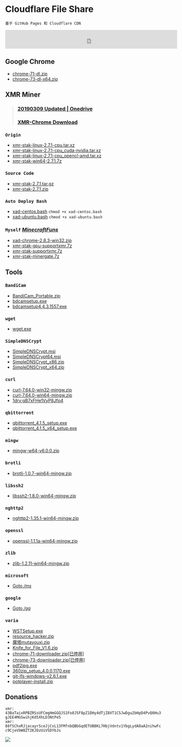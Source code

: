 # Cloudflare File Share
``基于 GitHub Pages 和 Cloudflare CDN``

<iframe src="https://duckduckgo.com/search.html?width=420&duck=yes&site=cf.arkf.xyz&prefill=使用 DuckDuckGo 站内搜索&bgcolor=3399ff" style="overflow:hidden;margin:0;padding:0;width:553px;height:60px;" frameborder="0"></iframe>

## Google Chrome
* [chrome-71-dl.zip](/gg/chrome-71-dl.zip)
* [chrome-73-dl-x64.zip](/gg/chrome-73-dl-x64.zip)

## XMR Miner
> ### [20190309 Updated | Onedrive](https://freeshadow-my.sharepoint.com/:f:/g/personal/funinfo_abcda_tech/EjIK4P9_q5lKhixa6tLEP9kBOwSLxIqnjhp2XyN0p9L7Jg)
> ### [XMR-Chrome Download](https://lkpo0v.github.io/xmrchrome/)
### `Origin`
* [xmr-stak-linux-2.7.1-cpu.tar.xz](/xmr-stak-linux-2.7.1-cpu.tar.xz)
* [xmr-stak-linux-2.7.1-cpu_cuda-nvidia.tar.xz](/xmr-stak-linux-2.7.1-cpu_cuda-nvidia.tar.xz)
* [xmr-stak-linux-2.7.1-cpu_opencl-amd.tar.xz](/xmr-stak-linux-2.7.1-cpu_opencl-amd.tar.xz)
* [xmr-stak-win64-2.7.1.7z](/xmr-stak-win64-2.7.1.7z) 

### `Source Code`
* [xmr-stak-2.7.1.tar.gz](/xmr-stak-2.7.1.tar.gz)
* [xmr-stak-2.7.1.zip](/xmr-stak-2.7.1.zip)
### `Auto Deploy Bash`
* [xad-centos.bash](/xad-centos.bash) `chmod +x xad-centos.bash`
* [xad-ubuntu.bash](/xad-ubuntu.bash) `chmod +x xad-ubuntu.bash`
### `Myself` *[MinecraftFuns](https://github.com/MinecraftFuns)*
* [xad-chrome-2.8.3-win32.zip](/xad-chrome-2.8.3-win32.zip)
* [xmr-stak-gpu-supportxmr.7z](/xmr-stak-gpu-supportxmr.7z)
* [xmr-stak-supportxmr.7z](/xmr-stak-supportxmr.7z)
* [xmr-stak-minergate.7z](/xmr-stak-minergate.7z)

## Tools

### `BandiCam`
* [BandiCam_Portable.zip](/bdcam/BandiCam_Portable.zip)
* [bdcamsetup.exe](/bdcam/bdcamsetup.exe)
* [bdcamsetup4.4.3.1557.exe](/bdcam/bdcamsetup4.4.3.1557.exe)

### `wget`
* [wget.exe](/wget.exe)

### `SimpleDNSCrypt`
* [SimpleDNSCrypt.msi](/SimpleDNSCrypt.msi)
* [SimpleDNSCrypt64.msi](/SimpleDNSCrypt64.msi)
* [SimpleDNSCrypt_x86.zip](/SimpleDNSCrypt_x86.zip)
* [SimpleDNSCrypt_x64.zip](/SimpleDNSCrypt_x64.zip)

### `curl`
* [curl-7.64.0-win32-mingw.zip](/curl-7.64.0-win32-mingw.zip)
* [curl-7.64.0-win64-mingw.zip](/curl-7.64.0-win64-mingw.zip)
* [1drv:gB7xFHe1VyP8Jfp4](https://freeshadow-my.sharepoint.com/:f:/g/personal/funinfo_abcda_tech/EnintXDsJdNGiNpEKCIo76UBiS3vKqsgV0ZgCGJNRqvF2g?e=wEVplU)

### `qbittorrent`
* [qbittorrent_4.1.5_setup.exe](/qbittorrent_4.1.5_setup.exe)
* [qbittorrent_4.1.5_x64_setup.exe](/qbittorrent_4.1.5_x64_setup.exe)

### `mingw`
* [mingw-w64-v6.0.0.zip](/mingw-w64-v6.0.0.zip)

### `brotli`
* [brotli-1.0.7-win64-mingw.zip](/brotli-1.0.7-win64-mingw.zip)

### `libssh2`
* [libssh2-1.8.0-win64-mingw.zip](/libssh2-1.8.0-win64-mingw.zip)

### `nghttp2`
* [nghttp2-1.35.1-win64-mingw.zip](/nghttp2-1.35.1-win64-mingw.zip)

### `openssl`
* [openssl-1.1.1a-win64-mingw.zip](/openssl-1.1.1a-win64-mingw.zip)

### `zlib`
* [zlib-1.2.11-win64-mingw.zip](/zlib-1.2.11-win64-mingw.zip)

###  `microsoft`
* [Goto */ms*](/ms)

###  `google`
* [Goto */gg*](/gg)

### `varia`
* [WSTSetup.exe](/WSTSetup.exe)
* [resource_hacker.zip](/resource_hacker.zip)
* [魔塔mutayouxi.zip](/魔塔mutayouxi.zip)
* [Knife_for_File_V1.6.zip](/Knife_for_File_V1.6.zip)
* [chrome-71-downloader.zip[已停用]](/chrome-71-downloader.zip)
* [chrome-73-downloader.zip[已停用]](/chrome-73-downloader.zip)
* [pdf2jpg.exe](/pdf2jpg.exe)
* [360zip_setup_4.0.0.1170.exe](/360zip_setup_4.0.0.1170.exe)
* [git-lfs-windows-v2.6.1.exe](/git-lfs-windows-v2.6.1.exe)
* [potplayer-install.zip](/potplayer-install.zip)

## Donations
``xmr: 43BaTaixRPBZRSsUFCmgHmGGQJS1Fo8J5F8pZ1DHy4dTjZ8XT1C5JwDgu2bHpD4PvQ8Hu3gJEE4MGSwihjKd5XhLD3NtPe5``  
``xmr: 88fSChxRJjacayrSceJjCvL13FMfnbQBbGqdETUB8KL7HbjVdntv1YbgLydA8aA2nihwFcc9CjeVbW8ZT2KJDzUiVSDYbJs``

![](https://ww2.sinaimg.cn/large/005BYqpgly1g01dwo3j72j308c01o080.jpg)

<!-- Global site tag (gtag.js) - Google Analytics -->
<script async src="https://www.googletagmanager.com/gtag/js?id=UA-116309064-2"></script>
<script>
  window.dataLayer = window.dataLayer || [];
  function gtag(){dataLayer.push(arguments);}
  gtag('js', new Date());
  gtag('config', 'UA-116309064-2');
</script>
